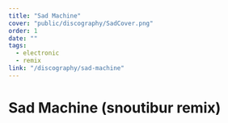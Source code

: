 ```yaml
---
title: "Sad Machine"
cover: "public/discography/SadCover.png"
order: 1
date: ""
tags:
  - electronic
  - remix
link: "/discography/sad-machine"
---
```


# Sad Machine (snoutibur remix)